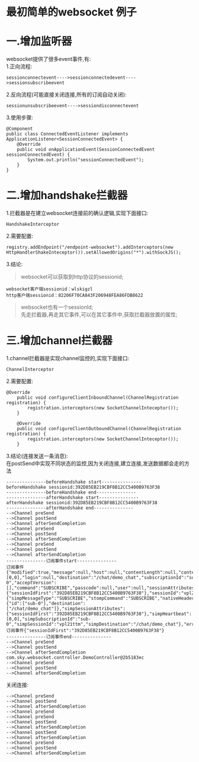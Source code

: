 # 最初简单的websocket 例子
# 一.增加监听器
websocket提供了很多event事件,有:</br>
1.正向流程:</br>
```
sessionconnectevent---->sessionconnectedevent---->sessionsubscribeevent
```
2.反向流程(可能直接关闭连接,所有的订阅自动关闭):</br>
```
sessionunsubscribeevent---->sessiondisconnectevent
```
3.使用步骤:</br>
```
@Component
public class ConnectedEventListener implements ApplicationListener<SessionConnectedEvent> {
    @Override
    public void onApplicationEvent(SessionConnectedEvent sessionConnectedEvent) {
        System.out.println("sessionConnectedEvent");
    }
}
```

# 二.增加handshake拦截器
1.拦截器是在建立websocket连接前的确认逻辑,实现下面接口:</br>
```
HandshakeInterceptor
```
2.需要配置:</br>
```
registry.addEndpoint("/endpoint-websocket").addInterceptors(new HttpHandlerShakeInteceptor()).setAllowedOrigins("*").withSockJS();
```
3.结论:</br>
>websocket可以获取到http协议的sessionid;</br>
```
websocket客户端sessionid：wlskigzl
http客户端sessionid：82206F70CA843F206948FEA86FDB8622
```
>websocket也有一个sessionId;</br>
>先走拦截器,再走其它事件,可以在其它事件中,获取拦截器放置的属性;</br>

# 三.增加channel拦截器
1.channel拦截器是实现channel监控的,实现下面接口:</br>
```
ChannelInterceptor
```
2.需要配置:</br>
```
@Override
	public void configureClientInboundChannel(ChannelRegistration registration) {
		registration.interceptors(new SocketChannelInteceptor());
	}

	@Override
	public void configureClientOutboundChannel(ChannelRegistration registration) {
		registration.interceptors(new SocketChannelInteceptor());
	}
```
3.结论(连接发送一条消息):</br>
在postSend中实现不同状态的监控,因为关闭连接,建立连接,发送数据都会走的方法
```
---------------beforeHandshake start---------------
beforeHandshake sessionid:392D85EB219CBF8B12CC5400B9763F38
---------------beforeHandshake end---------------
---------------afterHandshake start---------------
afterHandshake sessionid:392D85EB219CBF8B12CC5400B9763F38
---------------afterHandshake end---------------
-->Channel preSend
-->Channel postSend
-->Channel afterSendCompletion
-->Channel preSend
-->Channel postSend
-->Channel afterSendCompletion
-->Channel preSend
-->Channel postSend
-->Channel afterSendCompletion
---------------订阅事件start---------------
订阅事件{"modified":true,"message":null,"host":null,"contentLength":null,"contentType":null,"version":null,"nack":null,"ack":null,"receiptId":null,"messageId":null,"receipt":null,"heartbeat":[0,0],"login":null,"destination":"/chat/demo_chat","subscriptionId":"sub-0","acceptVersion":[],"command":"SUBSCRIBE","passcode":null,"user":null,"sessionAttributes":{"sessionIdFirst":"392D85EB219CBF8B12CC5400B9763F38"},"sessionId":"vpl21ttm","messageType":"SUBSCRIBE","id":null,"timestamp":null,"mutable":true,"messageHeaders":{"simpMessageType":"SUBSCRIBE","stompCommand":"SUBSCRIBE","nativeHeaders":{"id":["sub-0"],"destination":["/chat/demo_chat"]},"simpSessionAttributes":{"sessionIdFirst":"392D85EB219CBF8B12CC5400B9763F38"},"simpHeartbeat":[0,0],"simpSubscriptionId":"sub-0","simpSessionId":"vpl21ttm","simpDestination":"/chat/demo_chat"},"errorChannel":null,"replyChannel":null}
订阅事件{"sessionIdFirst":"392D85EB219CBF8B12CC5400B9763F38"}
---------------订阅事件end---------------
-->Channel preSend
-->Channel postSend
-->Channel afterSendCompletion
com.sky.websocket.controller.DemoController@2b5183ec
-->Channel preSend
-->Channel postSend
-->Channel afterSendCompletion
```
关闭连接:
```
-->Channel preSend
-->Channel postSend
-->Channel afterSendCompletion
-->Channel preSend
-->Channel preSend
-->Channel postSend
-->Channel afterSendCompletion
-->Channel postSend
-->Channel afterSendCompletion
-->Channel preSend
-->Channel postSend
-->Channel afterSendCompletion
```
